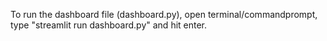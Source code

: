 To run the dashboard file (dashboard.py), open terminal/commandprompt, type "streamlit run dashboard.py" and hit enter.
